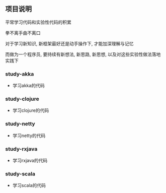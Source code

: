 ## 项目说明
平常学习代码和实验性代码的积累

拳不离手曲不离口

对于学习新知识, 新框架最好还是动手操作下, 才能加深理解与记忆

而做为一个程序员, 要持续有新想法, 新思路, 新思想, 以及对这些实验性做法落地实践下

### study-akka
* 学习akka的代码

### study-clojure
* 学习clojure的代码

### study-netty
* 学习netty的代码

### study-rxjava
* 学习rxjava的代码

### study-scala
* 学习scala的代码